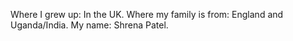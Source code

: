 Where I grew up: In the UK.
Where my family is from: England and Uganda/India.
My name: Shrena Patel.